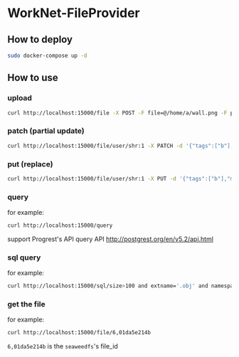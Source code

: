 # WorkNet-FileProvider

## How to deploy

```bash
sudo docker-compose up -d
```

## How to use

### upload

```bash
curl http://localhost:15000/file -X POST -F file=@/home/a/wall.png -F payload='{"filename":"wall23.obj","namespace":"user/shr","tags":["a"],"meta":{"faces":100}}'
```

### patch (partial update)


```bash
curl http://localhost:15000/file/user/shr:1 -X PATCH -d '{"tags":["b"],"meta":{"faces":1000}}'
```

### put (replace)
```bash
curl http://localhost:15000/file/user/shr:1 -X PUT -d '{"tags":["b"],"meta":{"faces":1000}}'
```

### query

for example:

```bash
curl http://localhost:15000/query
```

support Progrest's API query API http://postgrest.org/en/v5.2/api.html


### sql query

for example:

```bash
curl http://localhost:15000/sql/size>100 and extname='.obj' and namespace='common'
```

### get the file

for example:

```bash
curl http://localhost:15000/file/6,01da5e214b
```

`6,01da5e214b` is the `seaweedfs`'s file_id